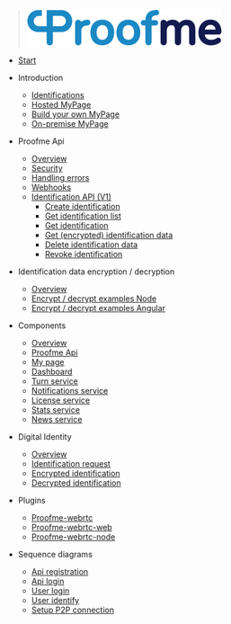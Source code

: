 
> [![logo](_media/logo.svg)](/#)
<!-- * [test](examples.md) -->
* [Start](/#)
* Introduction
  * [Identifications](intro_identifications.md)
  * [Hosted MyPage](intro_hosted_mypage.md)
  * [Build your own MyPage](intro_byo_mypage.md)
  * [On-premise MyPage](intro_onpremise_mypage.md)

* Proofme Api
  * [Overview](api_overview.md)
  * [Security](api_security.md)
  <!-- * [Authentication](api_authentication.md) -->
  <!-- * [Testing](api_testing.md) -->
  <!-- * [Common data types](api_cdt.md) -->
  * [Handling errors](api_errors.md)
  * [Webhooks](api_webhooks.md)
  <!-- * [Pagination](api_pagination.md) -->
  * [Identification API (V1)](v1_id_api.md)
    * [Create identification](v1_id_api_create_identification.md)
    * [Get identification list](v1_id_api_get_identification_list.md)
    * [Get identification](v1_id_api_get_identification.md)
    * [Get (encrypted) identification data](v1_id_api_get_identification_data.md)
    * [Delete identification data](v1_id_api_delete_identification_data.md)
    * [Revoke identification](v1_id_api_revoke_identification.md)

* Identification data encryption / decryption
  * [Overview](identification_data_encryption_overview.md)  
  * [Encrypt / decrypt examples Node](encryption_examples_node.md)
  * [Encrypt / decrypt examples Angular](encryption_examples_angular.md)

* Components
  * [Overview](components_overview.md)
  * [Proofme Api](components_api.md)
  * [My page](components_mypage.md)
  * [Dashboard](components_dashboard.md)
  * [Turn service](components_turn.md)
  * [Notifications service](components_notifications.md)
  * [License service](components_license.md)
  * [Stats service](components_stats.md)
  * [News service](components_news.md)
  <!-- * [Didux node](components_node.md) -->
  
* Digital Identity
  * [Overview](did_overview.md)
  * [Identification request](did_request.md)
  * [Encrypted identification](encrypted_id.md)
  * [Decrypted identification](decrypted_id.md)

* Plugins
  * [Proofme-webrtc](plug-proofme-webrtc.md)
  * [Proofme-webrtc-web](plug-proofme-webrtc-web.md)
  * [Proofme-webrtc-node](plug-proofme-webrtc-node.md)

* Sequence diagrams
  * [Api registration](seq_api_registration.md)
  * [Api login](seq_api_login.md)
  * [User login](seq_user_login.md)
  * [User identify](seq_user_identify.md)
  * [Setup P2P connection](seq_p2p_connection.md)